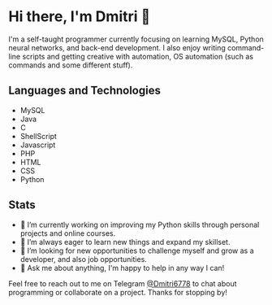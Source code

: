 # Hi there, I'm Dmitri 👋

I'm a self-taught programmer currently focusing on learning MySQL, Python neural networks, and back-end development. I also enjoy writing command-line scripts and getting creative with automation, OS automation (such as commands and some different stuff).

## Languages and Technologies

- MySQL
- Java
- C
- ShellScript
- Javascript
- PHP
- HTML
- CSS
- Python

## Stats

- 🔭 I’m currently working on improving my Python skills through personal projects and online courses.
- 🌱 I’m always eager to learn new things and expand my skillset.
- 🤔 I’m looking for new opportunities to challenge myself and grow as a developer, and also job opportunities.
- 💬 Ask me about anything, I'm happy to help in any way I can!

Feel free to reach out to me on Telegram [@Dmitri6778](https://t.me/Dmitri6778) to chat about programming or collaborate on a project. Thanks for stopping by!
